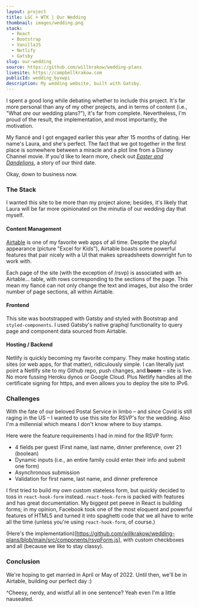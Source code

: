 ```yaml
---
layout: project
title: LGC + WTK | Our Wedding
thumbnail: images/wedding.png
stack:
  - React
  - Bootstrap
  - VanillaJS
  - Netlify
  - Gatsby
slug: our-wedding
source: https://github.com/willkrakow/wedding-plans
livesite: https://campbellkrakow.com
publicId: wedding_byxwpi
description: My wedding website, built with Gatsby.
---
```

I spent a good long while debating whether to include this project. It's far more personal than any of my other projects, and in terms of content (i.e., "What *are* our wedding plans?"), it's far from complete. Nevertheless, I'm proud of the result, the implementation, and most importantly, the motivation.

My fiancé and I got engaged earlier this year after 15 months of dating. Her name's Laura, and she's perfect. The fact that we got together in the first place is somewhere between a miracle and a plot line from a Disney Channel movie. If you'd like to learn more, check out *[Easter and Dandelions](/writing/easter-and-dandelions)*, a story of our third date.

Okay, down to business now.

### The Stack
I wanted this site to be more than my project alone; besides, it's likely that Laura will be far more opinionated on the minutia of our wedding day that myself.

#### Content Management
[Airtable](https://airtable.com/) is one of my favorite web apps of all time. Despite the playful appearance (picture "Excel for Kids"), Airtable boasts some powerful features that pair nicely with a UI that makes spreadsheets downright fun to work with.

Each page of the site (with the exception of /rsvp) is associated with an Airtable... table, with rows corresponding to the sections of the page. This mean my fiancé can not only change the text and images, but also the order number of page sections, all within Airtable.

#### Frontend
This site was bootstrapped with Gatsby and styled with Bootstrap and `styled-components`. I used Gatsby's native graphql functionality to query page and component data sourced from Airtable.

#### Hosting / Backend
Netlify is quickly becoming my favorite company. They make hosting static sites (or web apps, for that matter), ridiculously simple. I can literally just point a Netlify site to my Github repo, push changes, and **boom** – site is live. No more fussing Heroku dynos or Google Cloud. Plus Netlify handles all the certificate signing for https, and even allows you to deploy the site to IPv6.

### Challenges
With the fate of our beloved Postal Service in limbo – and since Covid is still raging in the US – I wanted to use this site for RSVP's for the wedding. Also I'm a millennial which means I don't know where to buy stamps.

Here were the feature requirements I had in mind for the RSVP form:
- 4 fields per guest (First name, last name, dinner preference, over 21 (boolean)
- Dynamic inputs (i.e., an entire family could enter their info and submit one form)
- Asynchronous submission
- Validation for first name, last name, and dinner preference

I first tried to build my own custom stateless form, but quickly decided to toss in `react-hook-form` instead. `react-hook-form` is packed with features and has great documentation. My biggest pet peeve in React is building forms; in my opinion, Facebook took one of the most eloquent and powerful features of HTML5 and turned it into spaghetti code that we all have to write all the time (unless you're using `react-hook-form`, of course.)

(Here's the implementation)[https://github.com/willkrakow/wedding-plans/blob/main/src/components/rsvpForm.js], with custom checkboxes and all (because we like to stay classy).

### Conclusion
We're hoping to get married in April or May of 2022. Until then, we'll be in Airtable, building our perfect day :)

^Cheesy, nerdy, and wistful all in one sentence? Yeah even I'm a little nauseated.